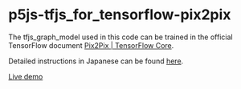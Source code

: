 # p5js-tfjs_for_tensorflow-pix2pix

The tfjs_graph_model used in this code can be trained in the official TensorFlow document [Pix2Pix  |  TensorFlow Core](https://www.tensorflow.org/tutorials/generative/pix2pix).

Detailed instructions in Japanese can be found [here](##).

[Live demo](###)
